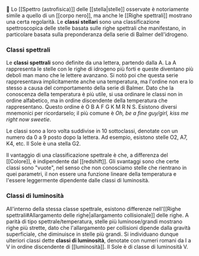  Lo [[Spettro (astrofisica)]] delle [[stella|stelle]] osservate è notoriamente simile a quello di un [[corpo nero]], ma anche le [[Righe spettrali]] mostrano una certa regolarità. Le **classi stellari** sono una classificazione spettroscopica delle stelle basata sulle righe spettrali che manifestano, in particolare basata sulla preponderanza della serie di Balmer dell'idrogeno.
### Classi spettrali
Le **classi spettrali** sono definite da una lettera, partendo dalla A. La A rappresenta le stelle con le righe di idrogeno più forti e queste diventano più deboli man mano che le lettere avanzano. Si notò poi che questa serie rappresentava implicitamente anche una temperatura, ma l'ordine non era lo stesso a causa del comportamento della serie di Balmer. Dato che la conoscenza della temperatura è più utile, si usa ordinare le classi non in ordine alfabetico, ma in ordine discendente della temperatura che rappresentano. Questo ordine è O B A F G K M R N S. Esistono diversi mnemonici per ricordarselo; il più comune è *Oh, be a fine guy/girl, kiss me right now sweetie*.

Le classi sono a loro volta suddivise in 10 sottoclassi, denotate con un numero da 0 a 9 posto dopo la lettera. Ad esempio, esistono stelle O2, A7, K4, etc. Il Sole è una stella G2.

Il vantaggio di una classificazione spettrale è che, a differenza del [[Colore]], è indipendente dal [[redshift]]. Gli svantaggi sono che certe classi sono "vuote", nel senso che non conosciamo stelle che rientrano in quei parametri, il non essere una funzione lineare della temperatura e l'essere leggermente dipendente dalle classi di luminosità.
### Classi di luminosità
All'interno della stessa classe spettrale, esistono differenze nell'[[Righe spettrali#Allargamento delle righe|allargamento collisionale]] delle righe. A parità di tipo spettrale/temperatura, stelle più luminose/grandi mostrano righe più strette, dato che l'allargamento per collisioni dipende dalla gravità superficiale, che diminuisce in stelle più grandi. Si individuano dunque ulteriori classi dette **classi di luminosità**, denotate con numeri romani da I a V in ordine discendente di [[luminosità]]. Il Sole è di classe di luminosità V.